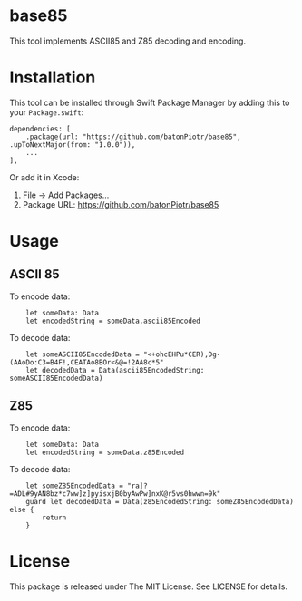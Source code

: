 # base85

This tool implements ASCII85 and Z85 decoding and encoding.

# Installation

This tool can be installed through Swift Package Manager by adding this to your `Package.swift`:
```
dependencies: [
    .package(url: "https://github.com/batonPiotr/base85", .upToNextMajor(from: "1.0.0")),
    ...
],
```
Or add it in Xcode:
1. File → Add Packages...
2. Package URL: https://github.com/batonPiotr/base85

# Usage

## ASCII 85

To encode data:
```
    let someData: Data
    let encodedString = someData.ascii85Encoded
```

To decode data:
```
    let someASCII85EncodedData = "<+ohcEHPu*CER),Dg-(AAoDo:C3=B4F!,CEATAo8BOr<&@=!2AA8c*5"
    let decodedData = Data(ascii85EncodedString: someASCII85EncodedData)
```

## Z85

To encode data:
```
    let someData: Data
    let encodedString = someData.z85Encoded
```

To decode data:
```
    let someZ85EncodedData = "ra]?=ADL#9yAN8bz*c7ww]z]pyisxjB0byAwPw]nxK@r5vs0hwwn=9k"
    guard let decodedData = Data(z85EncodedString: someZ85EncodedData) else {
        return
    }
```

# License

This package is released under The MIT License. See LICENSE for details.
